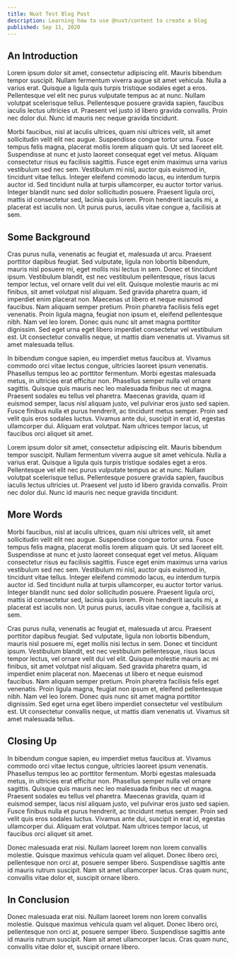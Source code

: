 ```yaml
---
title: Nuxt Test Blog Post
description: Learning how to use @nuxt/content to create a blog
published: Sep 11, 2020
---
```



## An Introduction
Lorem ipsum dolor sit amet, consectetur adipiscing elit. Mauris bibendum tempor suscipit. Nullam fermentum viverra augue sit amet vehicula. Nulla a varius erat. Quisque a ligula quis turpis tristique sodales eget a eros. Pellentesque vel elit nec purus vulputate tempus ac at nunc. Nullam volutpat scelerisque tellus. Pellentesque posuere gravida sapien, faucibus iaculis lectus ultricies ut. Praesent vel justo id libero gravida convallis. Proin nec dolor dui. Nunc id mauris nec neque gravida tincidunt.

Morbi faucibus, nisl at iaculis ultrices, quam nisi ultrices velit, sit amet sollicitudin velit elit nec augue. Suspendisse congue tortor urna. Fusce tempus felis magna, placerat mollis lorem aliquam quis. Ut sed laoreet elit. Suspendisse at nunc et justo laoreet consequat eget vel metus. Aliquam consectetur risus eu facilisis sagittis. Fusce eget enim maximus urna varius vestibulum sed nec sem. Vestibulum mi nisl, auctor quis euismod in, tincidunt vitae tellus. Integer eleifend commodo lacus, eu interdum turpis auctor id. Sed tincidunt nulla at turpis ullamcorper, eu auctor tortor varius. Integer blandit nunc sed dolor sollicitudin posuere. Praesent ligula orci, mattis id consectetur sed, lacinia quis lorem. Proin hendrerit iaculis mi, a placerat est iaculis non. Ut purus purus, iaculis vitae congue a, facilisis at sem.

## Some Background
Cras purus nulla, venenatis ac feugiat et, malesuada ut arcu. Praesent porttitor dapibus feugiat. Sed vulputate, ligula non lobortis bibendum, mauris nisl posuere mi, eget mollis nisi lectus in sem. Donec et tincidunt ipsum. Vestibulum blandit, est nec vestibulum pellentesque, risus lacus tempor lectus, vel ornare velit dui vel elit. Quisque molestie mauris ac mi finibus, sit amet volutpat nisl aliquam. Sed gravida pharetra quam, id imperdiet enim placerat non. Maecenas ut libero et neque euismod faucibus. Nam aliquam semper pretium. Proin pharetra facilisis felis eget venenatis. Proin ligula magna, feugiat non ipsum et, eleifend pellentesque nibh. Nam vel leo lorem. Donec quis nunc sit amet magna porttitor dignissim. Sed eget urna eget libero imperdiet consectetur vel vestibulum est. Ut consectetur convallis neque, ut mattis diam venenatis ut. Vivamus sit amet malesuada tellus.

In bibendum congue sapien, eu imperdiet metus faucibus at. Vivamus commodo orci vitae lectus congue, ultricies laoreet ipsum venenatis. Phasellus tempus leo ac porttitor fermentum. Morbi egestas malesuada metus, in ultricies erat efficitur non. Phasellus semper nulla vel ornare sagittis. Quisque quis mauris nec leo malesuada finibus nec ut magna. Praesent sodales eu tellus vel pharetra. Maecenas gravida, quam id euismod semper, lacus nisl aliquam justo, vel pulvinar eros justo sed sapien. Fusce finibus nulla et purus hendrerit, ac tincidunt metus semper. Proin sed velit quis eros sodales luctus. Vivamus ante dui, suscipit in erat id, egestas ullamcorper dui. Aliquam erat volutpat. Nam ultrices tempor lacus, ut faucibus orci aliquet sit amet.

Lorem ipsum dolor sit amet, consectetur adipiscing elit. Mauris bibendum tempor suscipit. Nullam fermentum viverra augue sit amet vehicula. Nulla a varius erat. Quisque a ligula quis turpis tristique sodales eget a eros. Pellentesque vel elit nec purus vulputate tempus ac at nunc. Nullam volutpat scelerisque tellus. Pellentesque posuere gravida sapien, faucibus iaculis lectus ultricies ut. Praesent vel justo id libero gravida convallis. Proin nec dolor dui. Nunc id mauris nec neque gravida tincidunt.

## More Words
Morbi faucibus, nisl at iaculis ultrices, quam nisi ultrices velit, sit amet sollicitudin velit elit nec augue. Suspendisse congue tortor urna. Fusce tempus felis magna, placerat mollis lorem aliquam quis. Ut sed laoreet elit. Suspendisse at nunc et justo laoreet consequat eget vel metus. Aliquam consectetur risus eu facilisis sagittis. Fusce eget enim maximus urna varius vestibulum sed nec sem. Vestibulum mi nisl, auctor quis euismod in, tincidunt vitae tellus. Integer eleifend commodo lacus, eu interdum turpis auctor id. Sed tincidunt nulla at turpis ullamcorper, eu auctor tortor varius. Integer blandit nunc sed dolor sollicitudin posuere. Praesent ligula orci, mattis id consectetur sed, lacinia quis lorem. Proin hendrerit iaculis mi, a placerat est iaculis non. Ut purus purus, iaculis vitae congue a, facilisis at sem.

Cras purus nulla, venenatis ac feugiat et, malesuada ut arcu. Praesent porttitor dapibus feugiat. Sed vulputate, ligula non lobortis bibendum, mauris nisl posuere mi, eget mollis nisi lectus in sem. Donec et tincidunt ipsum. Vestibulum blandit, est nec vestibulum pellentesque, risus lacus tempor lectus, vel ornare velit dui vel elit. Quisque molestie mauris ac mi finibus, sit amet volutpat nisl aliquam. Sed gravida pharetra quam, id imperdiet enim placerat non. Maecenas ut libero et neque euismod faucibus. Nam aliquam semper pretium. Proin pharetra facilisis felis eget venenatis. Proin ligula magna, feugiat non ipsum et, eleifend pellentesque nibh. Nam vel leo lorem. Donec quis nunc sit amet magna porttitor dignissim. Sed eget urna eget libero imperdiet consectetur vel vestibulum est. Ut consectetur convallis neque, ut mattis diam venenatis ut. Vivamus sit amet malesuada tellus.

## Closing Up
In bibendum congue sapien, eu imperdiet metus faucibus at. Vivamus commodo orci vitae lectus congue, ultricies laoreet ipsum venenatis. Phasellus tempus leo ac porttitor fermentum. Morbi egestas malesuada metus, in ultricies erat efficitur non. Phasellus semper nulla vel ornare sagittis. Quisque quis mauris nec leo malesuada finibus nec ut magna. Praesent sodales eu tellus vel pharetra. Maecenas gravida, quam id euismod semper, lacus nisl aliquam justo, vel pulvinar eros justo sed sapien. Fusce finibus nulla et purus hendrerit, ac tincidunt metus semper. Proin sed velit quis eros sodales luctus. Vivamus ante dui, suscipit in erat id, egestas ullamcorper dui. Aliquam erat volutpat. Nam ultrices tempor lacus, ut faucibus orci aliquet sit amet.

Donec malesuada erat nisi. Nullam laoreet lorem non lorem convallis molestie. Quisque maximus vehicula quam vel aliquet. Donec libero orci, pellentesque non orci at, posuere semper libero. Suspendisse sagittis ante id mauris rutrum suscipit. Nam sit amet ullamcorper lacus. Cras quam nunc, convallis vitae dolor et, suscipit ornare libero.

## In Conclusion
Donec malesuada erat nisi. Nullam laoreet lorem non lorem convallis molestie. Quisque maximus vehicula quam vel aliquet. Donec libero orci, pellentesque non orci at, posuere semper libero. Suspendisse sagittis ante id mauris rutrum suscipit. Nam sit amet ullamcorper lacus. Cras quam nunc, convallis vitae dolor et, suscipit ornare libero.